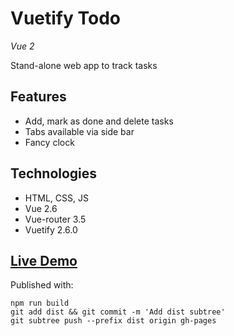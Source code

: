 # Vuetify Todo
*Vue 2*

Stand-alone web app to track tasks

## Features
- Add, mark as done and delete tasks
- Tabs available via side bar
- Fancy clock

## Technologies
- HTML, CSS, JS
- Vue 2.6
- Vue-router 3.5
- Vuetify 2.6.0

## [Live Demo](https://apalevich.github.io/vuetify-todo/)

Published with:
```
npm run build
git add dist && git commit -m 'Add dist subtree'
git subtree push --prefix dist origin gh-pages
```
